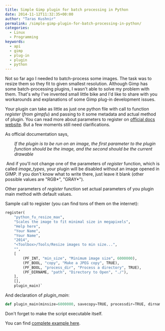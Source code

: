 ```yaml
---
title: Simple Gimp plugin for batch processing in Python
date: 2014-11-12T11:32:35+00:00
author: "Taras Kushnir"
permalink: /simple-gimp-plugin-for-batch-processing-in-python/
categories:
  - Linux
  - Programming
keywords:
  - api
  - gimp
  - plug-in
  - plugin
  - python
---
```

Not so far ago I needed to batch-process some images. The task was to resize them so they fit to given smallest resolution. Although Gimp has some batch-processing plugins, I wasn't able to solve my problem with them. That's why I've invented small little bike and I'd like to share with you workarounds and explanations of some Gimp plug-in development issues.

Your plugin can take as little as just one python file with call to function _register_ (_from gimpfu_) and passing to it some metadata and actual method of plugin. You can read more about parameters to register on <a title="Official python Gimp API" href="http://www.gimp.org/docs/python/index.html" target="_blank">official docs website</a>. But a few moments still need clarifications.

<!--more-->

As official documentation says,

<p style="padding-left: 30px;">
  <em>If the plugin is to be run on an image, the first parameter to the plugin function should be the image, and the second should be the current drawable</em>
</p>

 And if you'll not change one of the parameters of _register_ function, which is called _image_types_, your plugin will be disabled without an image opened in GIMP. If you don't know what to write there, just leave it blank (other possible values are "RGB\*", "GRAY\*").

Other parameters of _register_ function set actual parameters of you plugin main method with default values.

Sample call to register (you can find tons of them on the internet):

```python
register(
    "python_fu_resize_max",
    "Scales the image to fit minimal size in megapixels",
    "Help here",
    "Your Name",
    "Your Name",
    "2014",
    "<Toolbox>/Tools/Resize images to min size...",
    "",
    [
        (PF_INT, "min_size", "Minimum image size", 6000000),
        (PF_BOOL, "copy", "Make a JPEG copy", TRUE),
        (PF_BOOL, "process_dir", "Process a directory", TRUE),
        (PF_DIRNAME, "path", "Directory to Open", "./"),
    ],
    [],
    plugin_main)`
```

And declaration of _plugin_main_:

```python
def plugin_main(minsize=6000000, savecopy=TRUE, processdir=TRUE, dirname="./"):
```

Don't forget to make the script executable itself.

You can find <a href="https://raw.githubusercontent.com/Ribtoks/heap/master/gimp-scale-min-plugin/scale_min.py" target="_blank">complete example here</a>.

